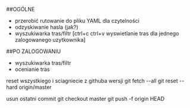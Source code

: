  ##OGÓLNE
- przerobić rutowanie do pliku YAML dla czytelności 
- odzyskiwanie hasla (jak?)
- wyszukiwarka tras/filtr [ctrl+c ctrl+v wyswietlanie tras dla jednego zalogowanego uzytkownika]

##PO ZALOGOWANIU
- wyszukiwarka tras/filtr
- ocenianie tras

reset wszystkiego i sciagniecie z githuba wersji
git fetch --all
git reset --hard origin/master

usun ostatni commit
git checkout master
git push -f origin HEAD